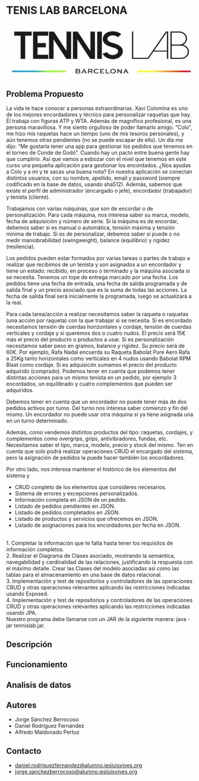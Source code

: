 # TENIS LAB BARCELONA
![imagen](./img/portada.png)

## Problema Propuesto
La vida te hace conocer a personas extraordinarias. Xavi Colomina es uno de los mejores encordadores y técnico para personalizar raquetas que hay. Él trabaja con figuras ATP y WTA. Además de magnifico profesional, es una persona maravillosa. Y me siento orgulloso de poder llamarlo amigo. “Colo”, me hizo mis raquetas hace un tiempo (uno de mis tesoros personales), y aún tenemos otras pendientes (no se puede escapar de ello). Un día me dijo: “Me gustaría tener una app para gestionar los pedidos que tenemos en el torneo de Conde de Godó”.
Cuando hay un pacto entre buena gente hay que cumplirlo. Así que vamos a esbozar con el nivel que tenemos en este curso una pequeña aplicación para gestionar los encordados. ¿Nos ayudas a Colo y a mi y te sacas una buena nota?
En nuestra aplicación se conectan distintos usuarios, con su nombre, apellido, email y password (siempre codificado en la base de datos, usando sha512). Además, sabemos que existe el perfil de administrador (encargado o jefe), encordador (trabajador) y tenista (cliente).

Trabajamos con varias máquinas, que son de encordar o de personalización. Para cada máquina, nos interesa saber su marca, modelo, fecha de adquisición y número de serie. Si la máquina es de encordar, debemos saber si es manual o automática, tensión máxima y tensión mínima de trabajo. Si es de personalizar, debemos saber si puede o no medir maniobrabilidad (swingweight), balance (equilibrio) y rigidez (resilencia).

Los pedidos pueden estar formados por varias tareas o partes de trabajo a realizar que recibimos de un tenista y son asignados a un encordador y tiene un estado: recibido, en proceso o terminado y la máquina asociada si se necesita. Tenemos un tope de entrega marcado por una fecha. Los pedidos tiene una fecha de entrada, una fecha de salida programada y de salida final y un precio asociado que es la suma de todas las acciones. La fecha de salida final será inicialmente la programada, luego se actualizará a la real. 

Para cada tarea/acción a realizar necesitamos saber la raqueta o raquetas (una acción por raqueta) con la que trabajar si se necesita. Si es encordado necesitamos tensión de cuerdas horizontales y cordaje, tensión de cuerdas verticales y cordaje y si queremos dos o cuatro nudos. El precio será 15€ más el precio del producto o productos a usar. Si es personalización necesitamos saber peso en gramos, balance y rigidez. Su precio será de 60€. Por ejemplo, Rafa Nadal encuerda su Raqueta Babolat Pure Aero Rafa a 25Kg tanto horizontales como verticales en 4 nudos usando Babolat RPM Blast como cordaje. Si es adquisicón sumamos el precio del producto adquirido (comprado). Podemos tener en cuenta que podemos tener distintas acciones para un mismo tenista en un pedido, por ejemplo 3 encordados, un equilibrado y cuatro complementos que pueden ser adquiridos.

Debemos tener en cuenta que un encordador no puede tener más de dos pedidos activos por turno. Del turno nos interesa saber comienzo y fin del mismo. Un encordador no puede usar otra máquina si ya tiene asignada una en un turno determinado.

Además, como vendemos distintos productos del tipo: raquetas, cordajes, y complementos como overgrips, grips, antivibradores, fundas, etc. Necesitamos saber el tipo, marca, modelo, precio y stock del mismo. Ten en cuenta que solo podrá realizar operaciones CRUD el encargado del sistema, pero la asignación de pedidos la puede hacer también los encordadores.

Por otro lado, nos interesa mantener el histórico de los elementos del sistema y
- CRUD completo de los elementos que consideres necesarios.
- Sistema de errores y excepciones personalizados.
- Información completa en JSON de un pedido.
- Listado de pedidos pendientes en JSON.
- Listado de pedidos completados en JSON.
- Listado de productos y servicios que ofrecemos en JSON.
- Listado de asignaciones para los encordadores por fecha en JSON.


<br>
1. Completar la información que te falta hasta tener los requisitos de información completos.
<br>
2. Realizar el Diagrama de Clases asociado, mostrando la semántica, navegabilidad y cardinalidad de las relaciones, justificando la respuesta con el máximo detalle. Crear las Clases del modelo asociadas así como las tablas para el almacenamiento en una base de datos relacional.
<br>
3. Implementación y test de repositorios y controladores de las operaciones CRUD y otras operaciones relevantes aplicando las restricciones indicadas usando Exposed.
<br>
4. Implementación y test de repositorios y controladores de las operaciones CRUD y otras operaciones relevantes aplicando las restricciones indicadas usando JPA.
<br>
Nuestro programa debe llamarse con un JAR de la siguiente manera: java -jar tennislab.jar.


## Descripción




## Funcionamiento



## Analisis de datos




## Autores
- Jorge Sánchez Berrocoso
- Daniel Rodríguez Fernández
- Alfredo Maldonado Pertuz


## Contacto 
* daniel.rodriguezfernandez@alumno.iesluisvives.org
* jorge.sanchezberrocoso@alumno.iesluisvives.org

